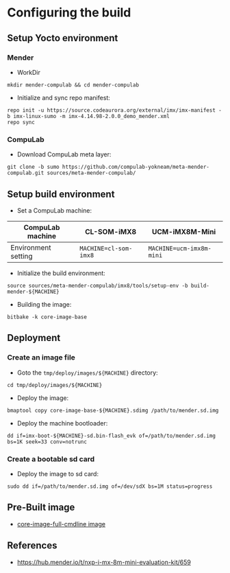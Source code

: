 # Configuring the build

## Setup Yocto environment

### Mender

* WorkDir
```
mkdir mender-compulab && cd mender-compulab
```
* Initialize and sync repo manifest:
```
repo init -u https://source.codeaurora.org/external/imx/imx-manifest -b imx-linux-sumo -m imx-4.14.98-2.0.0_demo_mender.xml
repo sync
```

### CompuLab

* Download CompuLab meta layer:
```
git clone -b sumo https://github.com/compulab-yokneam/meta-mender-compulab.git sources/meta-mender-compulab/
```

## Setup build environment
* Set a CompuLab machine:

CompuLab machine | CL-SOM-iMX8 | UCM-iMX8M-Mini |
--- | --- | --- |
Environment setting | `MACHINE=cl-som-imx8` | `MACHINE=ucm-imx8m-mini` |


* Initialize the build environment:
```
source sources/meta-mender-compulab/imx8/tools/setup-env -b build-mender-${MACHINE}
```
* Building the image:
```
bitbake -k core-image-base
```

## Deployment
### Create an image file
* Goto the `tmp/deploy/images/${MACHINE}` directory:
```
cd tmp/deploy/images/${MACHINE}
```

* Deploy the image:
```
bmaptool copy core-image-base-${MACHINE}.sdimg /path/to/mender.sd.img
```

* Deploy the machine bootloader:
```
dd if=imx-boot-${MACHINE}-sd.bin-flash_evk of=/path/to/mender.sd.img bs=1K seek=33 conv=notrunc
```

### Create a bootable sd card
* Deploy the image to sd card:
```
sudo dd if=/path/to/mender.sd.img of=/dev/sdX bs=1M status=progress
```

## Pre-Built image
* [core-image-full-cmdline image](https://drive.google.com/drive/folders/1HpV_NiedoRvke40CwdiyJqrNYjlVLGOS)

## References
* https://hub.mender.io/t/nxp-i-mx-8m-mini-evaluation-kit/659
